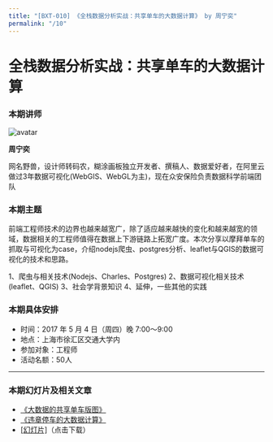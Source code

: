 ```yaml
---
title: "[BXT-010] 《全栈数据分析实战：共享单车的大数据计算》 by 周宁奕"
permalink: "/10"
---
```


# 全栈数据分析实战：共享单车的大数据计算

### 本期讲师

![avatar](https://cloud.githubusercontent.com/assets/159840/25525493/b6201cc0-2c41-11e7-8b6f-971113b3bede.png)

**周宁奕**

网名野兽，设计师转码农，糊涂画板独立开发者、撰稿人、数据爱好者，在阿里云做过3年数据可视化(WebGIS、WebGL为主)，现在众安保险负责数据科学前端团队


### 本期主题

前端工程师技术的边界也越来越宽广，除了适应越来越快的变化和越来越宽的领域，数据相关的工程师值得在数据上下游链路上拓宽广度。本次分享以摩拜单车的抓取与可视化为case，介绍nodejs爬虫、postgres分析、leaflet与QGIS的数据可视化的技术和思路。

1、爬虫与相关技术(Nodejs、Charles、Postgres)
2、数据可视化相关技术(leaflet、QGIS)
3、社会学背景知识
4、延伸，一些其他的实践


### 本期具体安排

* 时间：2017 年 5 月 4 日（周四）晚 7:00～9:00
* 地点：上海市徐汇区交通大学内
* 参加对象：工程师
* 活动名额：50人


* * *

### 本期幻灯片及相关文章

* [《大数据的共享单车版图》](https://zhuanlan.zhihu.com/p/26382531)
* [《违章停车的大数据计算》](https://zhuanlan.zhihu.com/p/26571009)
* [[幻灯片]](https://github.com/baixing/BXT/raw/master/slides/bxt-010.pdf)（点击下载）
